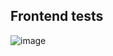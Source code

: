 ## Frontend tests
![image](https://github.com/user-attachments/assets/5baa93a3-ba81-472b-930c-2e9a51c55191)
